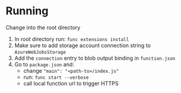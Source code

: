 # Running

Change into the root directory

1. In root directory run: `func extensions install`
2. Make sure to add storage account connection string to `AzureWebJobsStorage`
3. Add the `connection` entry to blob output binding in `function.json`
4. Go to `package.json` and:
    - change `"main": "<path-to>/index.js"`
    - run: `func start --verbose`
    - call local function url to trigger HTTPS
